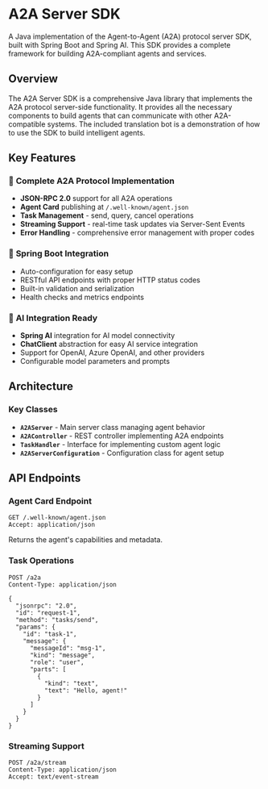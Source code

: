 # A2A Server SDK

A Java implementation of the Agent-to-Agent (A2A) protocol server SDK, built with Spring Boot and Spring AI. This SDK provides a complete framework for building A2A-compliant agents and services.

## Overview

The A2A Server SDK is a comprehensive Java library that implements the A2A protocol server-side functionality. It provides all the necessary components to build agents that can communicate with other A2A-compatible systems. The included translation bot is a demonstration of how to use the SDK to build intelligent agents.

## Key Features

### 🚀 **Complete A2A Protocol Implementation**
- **JSON-RPC 2.0** support for all A2A operations
- **Agent Card** publishing at `/.well-known/agent.json`
- **Task Management** - send, query, cancel operations
- **Streaming Support** - real-time task updates via Server-Sent Events
- **Error Handling** - comprehensive error management with proper codes

### 🔧 **Spring Boot Integration**
- Auto-configuration for easy setup
- RESTful API endpoints with proper HTTP status codes
- Built-in validation and serialization
- Health checks and metrics endpoints

### 🤖 **AI Integration Ready**
- **Spring AI** integration for AI model connectivity
- **ChatClient** abstraction for easy AI service integration
- Support for OpenAI, Azure OpenAI, and other providers
- Configurable model parameters and prompts

## Architecture

### Key Classes

- **`A2AServer`** - Main server class managing agent behavior
- **`A2AController`** - REST controller implementing A2A endpoints
- **`TaskHandler`** - Interface for implementing custom agent logic
- **`A2AServerConfiguration`** - Configuration class for agent setup

## API Endpoints

### Agent Card Endpoint
```http
GET /.well-known/agent.json
Accept: application/json
```

Returns the agent's capabilities and metadata.

### Task Operations
```http
POST /a2a
Content-Type: application/json

{
  "jsonrpc": "2.0",
  "id": "request-1",
  "method": "tasks/send",
  "params": {
    "id": "task-1",
    "message": {
      "messageId": "msg-1",
      "kind": "message",
      "role": "user",
      "parts": [
        {
          "kind": "text",
          "text": "Hello, agent!"
        }
      ]
    }
  }
}
```

### Streaming Support
```http
POST /a2a/stream
Content-Type: application/json
Accept: text/event-stream
```
